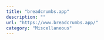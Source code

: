 ```yaml
---
title: "breadcrumbs.app"
description: ""
url: "https://www.breadcrumbs.app/"
category: "Miscellaneous"
---
```

